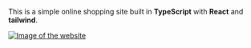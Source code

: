 This is a simple online shopping site built in **TypeScript** with **React** and **tailwind**.

[![Image of the website](https://raw.githubusercontent.com/MegaPanda/react-shopping-cart/master/fluffy_shop.jpg)](https://megapanda.github.io/react-shopping-site/)
